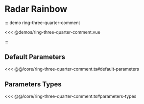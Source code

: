 # Radar Rainbow

::: demo ring-three-quarter-comment

<<< @demos/ring-three-quarter-comment.vue

:::

## Default Parameters

<<< @@/core/ring-three-quarter-comment.ts#default-parameters

## Parameters Types

<<< @@/core/ring-three-quarter-comment.ts#parameters-types
